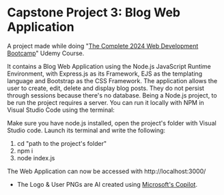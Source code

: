# Capstone Project 3: Blog Web Application
A project made while doing "[The Complete 2024 Web Development Bootcamp](https://www.udemy.com/course/the-complete-web-development-bootcamp/)" Udemy Course. 

It contains a Blog Web Application using the Node.js JavaScript Runtime Environment, with Express.js as its Framework, EJS as the templating language and Bootstrap as the CSS Framework. The application allows the user to create, edit, delete and display blog posts. They do not persist through sessions because there's no database.
Being a Node.js project, to be run the project requires a server. You can run it locally with NPM in Visual Studio Code using the terminal: 


Make sure you have node.js installed, open the project's folder with Visual Studio code. Launch its terminal and write the following:
1. cd "path to the project's folder"
2. npm i
3. node index.js
   
The Web Application can now be accessed with http://localhost:3000/


* The Logo & User PNGs are AI created using [Microsoft's Copilot](https://copilot.microsoft.com/).
